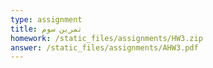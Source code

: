 ```yaml
---
type: assignment
title: تمرین سوم
homework: /static_files/assignments/HW3.zip
answer: /static_files/assignments/AHW3.pdf
---
```


